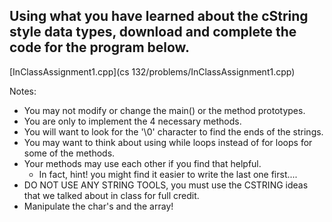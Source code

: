 ## Using what you have learned about the cString style data types, download and complete the code for the program below.

[InClassAssignment1.cpp](cs 132/problems/InClassAssignment1.cpp)

 

Notes:

- You may not modify or change the main() or the method prototypes.
- You are only to implement the 4 necessary methods.
- You will want to look for the '\0' character to find the ends of the strings. 
- You may want to think about using while loops instead of for loops for some of the methods.
- Your methods may use each other if you find that helpful. 
  - In fact,  hint!  you might find it easier to write the last one first....
- DO NOT USE ANY STRING TOOLS,  you must use the CSTRING ideas that we talked about in class for full credit.
- Manipulate the char's and the array!
